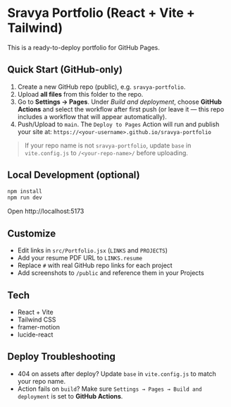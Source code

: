 # Sravya Portfolio (React + Vite + Tailwind)

This is a ready-to-deploy portfolio for GitHub Pages.

## Quick Start (GitHub-only)
1. Create a new GitHub repo (public), e.g. `sravya-portfolio`.
2. Upload **all files** from this folder to the repo.
3. Go to **Settings → Pages**. Under *Build and deployment*, choose **GitHub Actions** and select the workflow after first push (or leave it — this repo includes a workflow that will appear automatically).
4. Push/Upload to `main`. The `Deploy to Pages` Action will run and publish your site at:   `https://<your-username>.github.io/sravya-portfolio`

> If your repo name is not `sravya-portfolio`, update `base` in `vite.config.js` to `/<your-repo-name>/` before uploading.

## Local Development (optional)
```bash
npm install
npm run dev
```
Open http://localhost:5173

## Customize
- Edit links in `src/Portfolio.jsx` (`LINKS` and `PROJECTS`)
- Add your resume PDF URL to `LINKS.resume`
- Replace `#` with real GitHub repo links for each project
- Add screenshots to `/public` and reference them in your Projects

## Tech
- React + Vite
- Tailwind CSS
- framer-motion
- lucide-react

## Deploy Troubleshooting
- 404 on assets after deploy? Update `base` in `vite.config.js` to match your repo name.
- Action fails on `build`? Make sure `Settings → Pages → Build and deployment` is set to **GitHub Actions**.
